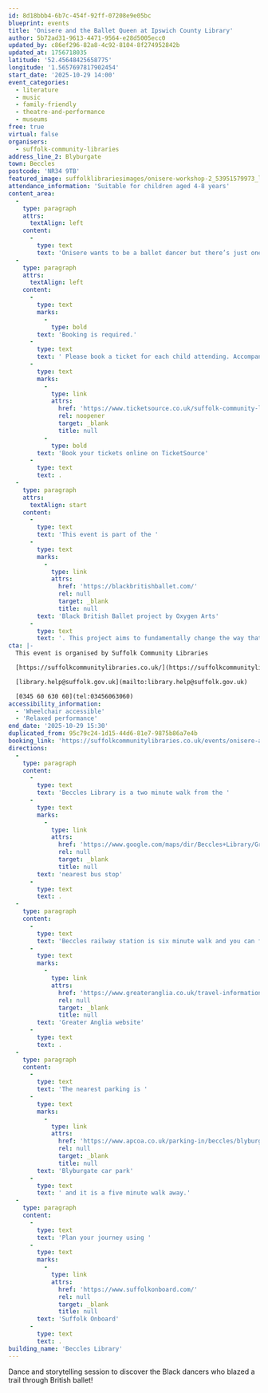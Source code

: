 ```yaml
---
id: 8d18bbb4-6b7c-454f-92ff-07208e9e05bc
blueprint: events
title: 'Onisere and the Ballet Queen at Ipswich County Library'
author: 5b72ad31-9613-4471-9564-e28d5005ecc0
updated_by: c86ef296-82a8-4c92-8104-8f274952842b
updated_at: 1756718035
latitude: '52.45648425658775'
longitude: '1.5657697817902454'
start_date: '2025-10-29 14:00'
event_categories:
  - literature
  - music
  - family-friendly
  - theatre-and-performance
  - museums
free: true
virtual: false
organisers:
  - suffolk-community-libraries
address_line_2: Blyburgate
town: Beccles
postcode: 'NR34 9TB'
featured_image: suffolklibrariesimages/onisere-workshop-2_53951579973_l.jpg
attendance_information: 'Suitable for children aged 4-8 years'
content_area:
  -
    type: paragraph
    attrs:
      textAlign: left
    content:
      -
        type: text
        text: 'Onisere wants to be a ballet dancer but there’s just one problem: she’s black and she’s never seen any other ballet dancers who look like her. Enter, the ballet queen, Sandie Mae, who takes Onisere, and her annoying, football mad little brother Tayo, on a fantastical journey through the history of Black British ballet. A journey that begins in 1940s London, and takes in Glasgow, New York, Paris, Los Angeles and Johannesburg before landing back in the UK.'
  -
    type: paragraph
    attrs:
      textAlign: left
    content:
      -
        type: text
        marks:
          -
            type: bold
        text: 'Booking is required.'
      -
        type: text
        text: ' Please book a ticket for each child attending. Accompanying adults don’t need to book. '
      -
        type: text
        marks:
          -
            type: link
            attrs:
              href: 'https://www.ticketsource.co.uk/suffolk-community-libraries/onisere-and-the-ballet-queen-at-beccles-library/2025-10-29/14:00/t-rpeggjv'
              rel: noopener
              target: _blank
              title: null
          -
            type: bold
        text: 'Book your tickets online on TicketSource'
      -
        type: text
        text: .
  -
    type: paragraph
    attrs:
      textAlign: start
    content:
      -
        type: text
        text: 'This event is part of the '
      -
        type: text
        marks:
          -
            type: link
            attrs:
              href: 'https://blackbritishballet.com/'
              rel: null
              target: _blank
              title: null
        text: 'Black British Ballet project by Oxygen Arts'
      -
        type: text
        text: '. This project aims to fundamentally change the way that ballet is seen and operates in Britain. They are creating a range of products and activities to share the hidden history of black dancers in British ballet, bringing ballet to new and diverse audiences and driving change in the industry.'
cta: |-
  This event is organised by Suffolk Community Libraries

  [https://suffolkcommunitylibraries.co.uk/](https://suffolkcommunitylibraries.co.uk/) 

  [library.help@suffolk.gov.uk](mailto:library.help@suffolk.gov.uk)

  [0345 60 630 60](tel:03456063060)
accessibility_information:
  - 'Wheelchair accessible'
  - 'Relaxed performance'
end_date: '2025-10-29 15:30'
duplicated_from: 95c79c24-1d15-44d6-81e7-9875b86a7e4b
booking_link: 'https://suffolkcommunitylibraries.co.uk/events/onisere-and-the-ballet-queen-at-beccles-library/'
directions:
  -
    type: paragraph
    content:
      -
        type: text
        text: 'Beccles Library is a two minute walk from the '
      -
        type: text
        marks:
          -
            type: link
            attrs:
              href: 'https://www.google.com/maps/dir/Beccles+Library/Grove+Road,+Beccles+NR34+9TG/@52.4557532,1.5633626,17z/data=!3m1!4b1!4m14!4m13!1m5!1m1!1s0x47d9f6182299c073:0x2d0c83895bb0b63a!2m2!1d1.5658127!2d52.456262!1m5!1m1!1s0x47d9f61836eabf2f:0xd313f809f0370fac!2m2!1d1.566326!2d52.455276!3e2?entry=ttu'
              rel: null
              target: _blank
              title: null
        text: 'nearest bus stop'
      -
        type: text
        text: .
  -
    type: paragraph
    content:
      -
        type: text
        text: 'Beccles railway station is six minute walk and you can find up to date timetables on the '
      -
        type: text
        marks:
          -
            type: link
            attrs:
              href: 'https://www.greateranglia.co.uk/travel-information/station-information/suy'
              rel: null
              target: _blank
              title: null
        text: 'Greater Anglia website'
      -
        type: text
        text: .
  -
    type: paragraph
    content:
      -
        type: text
        text: 'The nearest parking is '
      -
        type: text
        marks:
          -
            type: link
            attrs:
              href: 'https://www.apcoa.co.uk/parking-in/beccles/blyburgate-beccles/'
              rel: null
              target: _blank
              title: null
        text: 'Blyburgate car park'
      -
        type: text
        text: ' and it is a five minute walk away.'
  -
    type: paragraph
    content:
      -
        type: text
        text: 'Plan your journey using '
      -
        type: text
        marks:
          -
            type: link
            attrs:
              href: 'https://www.suffolkonboard.com/'
              rel: null
              target: _blank
              title: null
        text: 'Suffolk Onboard'
      -
        type: text
        text: .
building_name: 'Beccles Library'
---
```

Dance and storytelling session to discover the Black dancers who blazed a trail through British ballet!